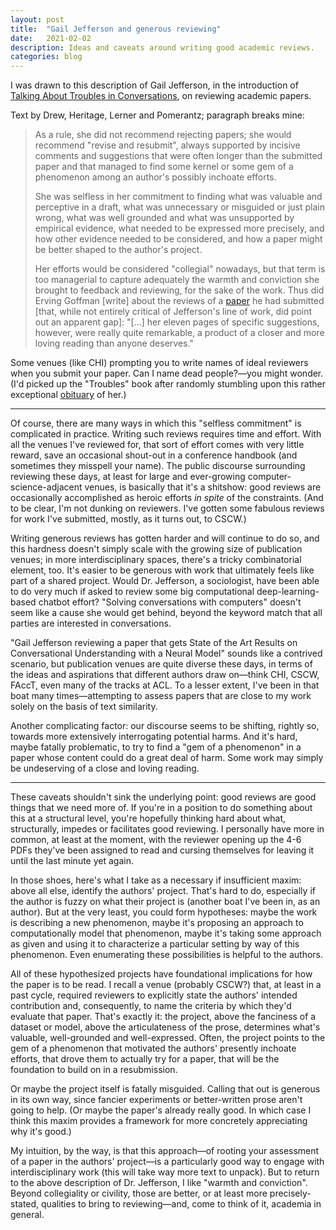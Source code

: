 ```yaml
---
layout: post
title:  "Gail Jefferson and generous reviewing"
date:   2021-02-02
description: Ideas and caveats around writing good academic reviews.
categories: blog
---
```

I was drawn to this description of Gail Jefferson, in the introduction of [Talking About Troubles in Conversations](https://www.mcnallyjackson.com/book/9780199937349), on reviewing academic papers. 

Text by Drew, Heritage, Lerner and Pomerantz; paragraph breaks mine:

> As a rule, she did not recommend rejecting papers; she would recommend "revise and resubmit", always supported by incisive comments and suggestions that were often longer than the submitted paper and that managed to find some kernel or some gem of a phenomenon among an author's possibly inchoate efforts. 
>
> She was selfless in her commitment to finding what was valuable and perceptive in a draft, what was unnecessary or misguided or just plain wrong, what was well grounded and what was unsupported by empirical evidence, what needed to be expressed more precisely, and how other evidence needed to be considered, and how a paper might be better shaped to the author's project. 
> 
> Her efforts would be considered "collegial" nowadays, but that term is too managerial to capture adequately the warmth and conviction she brought to feedback and reviewing, for the sake of the work. Thus did Erving Goffman [write] about the reviews of a [paper](https://citeseerx.ist.psu.edu/viewdoc/download?doi=10.1.1.183.790&rep=rep1&type=pdf) he had submitted [that, while not entirely critical of Jefferson's line of work, did point out an apparent gap]: "[...] her eleven pages of specific suggestions, however, were really quite remarkable, a product of a closer and more loving reading than anyone deserves."

Some venues (like CHI) prompting you to write names of ideal reviewers when you submit your paper. Can I name dead people?—you might wonder. (I'd picked up the "Troubles" book after randomly stumbling upon this rather exceptional [obituary](https://linguistlist.org/issues/19/19-1486/) of her.)

---

Of course, there are many ways in which this "selfless commitment" is complicated in practice. Writing such reviews requires time and effort. With all the venues I've reviewed for, that sort of effort comes with very little reward, save an occasional shout-out in a conference handbook (and sometimes they misspell your name). The public discourse surrounding reviewing these days, at least for large and ever-growing computer-science-adjacent venues, is basically that it's a shitshow: good reviews are occasionally accomplished as heroic efforts _in spite_ of the constraints. (And to be clear, I'm not dunking on reviewers. I've gotten some fabulous reviews for work I've submitted, mostly, as it turns out, to CSCW.)

Writing generous reviews has gotten harder and will continue to do so, and this hardness doesn't simply scale with the growing size of publication venues; in more interdisciplinary spaces, there's a tricky combinatorial element, too. It's easier to be generous with work that ultimately feels like part of a shared project. Would Dr. Jefferson, a sociologist, have been able to do very much if asked to review some big computational deep-learning-based chatbot effort? "Solving conversations with computers" doesn't seem like a cause she would get behind, beyond the keyword match that all parties are interested in conversations. 

"Gail Jefferson reviewing a paper that gets State of the Art Results on Conversational Understanding with a Neural Model" sounds like a contrived scenario, but publication venues are quite diverse these days, in terms of the ideas and aspirations that different authors draw on—think CHI, CSCW, FAccT, even many of the tracks at ACL. To a lesser extent, I've been in that boat many times—attempting to assess papers that are close to my work solely on the basis of text similarity.

Another complicating factor: our discourse seems to be shifting, rightly so, towards more extensively interrogating potential harms. And it's hard, maybe fatally problematic, to try to find a "gem of a phenomenon" in a paper whose content could do a great deal of harm. Some work may simply be undeserving of a close and loving reading.

---

These caveats shouldn't sink the underlying point: good reviews are good things that we need more of. If you're in a position to do something about this at a structural level, you're hopefully thinking hard about what, structurally, impedes or facilitates good reviewing. I personally have more in common, at least at the moment, with the reviewer opening up the 4-6 PDFs they've been assigned to read and cursing themselves for leaving it until the last minute yet again. 

In those shoes, here's what I take as a necessary if insufficient maxim: above all else, identify the authors' project. That's hard to do, especially if the author is fuzzy on what their project is (another boat I've been in, as an author). But at the very least, you could form hypotheses: maybe the work is describing a new phenomenon, maybe it's proposing an approach to computationally model that phenomenon, maybe it's taking some approach as given and using it to characterize a particular setting by way of this phenomenon. Even enumerating these possibilities is helpful to the authors. 

All of these hypothesized projects have foundational implications for how the paper is to be read. I recall a venue (probably CSCW?) that, at least in a past cycle, required reviewers to explicitly state the authors' intended contribution and, consequently, to name the criteria by which they'd evaluate that paper. That's exactly it: the project, above the fanciness of a dataset or model, above the articulateness of the prose, determines what's valuable, well-grounded and well-expressed. Often, the project points to the gem of a phenomenon that motivated the authors' presently inchoate efforts, that drove them to actually try for a paper, that will be the foundation to build on in a resubmission. 

Or maybe the project itself is fatally misguided. Calling that out is generous in its own way, since fancier experiments or better-written prose aren't going to help. (Or maybe the paper's already really good. In which case I think this maxim provides a framework for more concretely appreciating why it's good.)

My intuition, by the way, is that this approach—of rooting your assessment of a paper in the authors' project—is a particularly good way to engage with interdisciplinary work (this will take way more text to unpack). But to return to the above description of Dr. Jefferson, I like "warmth and conviction". Beyond collegiality or civility, those are better, or at least more precisely-stated, qualities to bring to reviewing—and, come to think of it, academia in general. 

